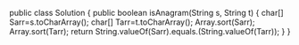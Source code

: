 public class Solution {
    public boolean isAnagram(String s, String t) {
        char[] Sarr=s.toCharArray();
        char[] Tarr=t.toCharArray();
        Array.sort(Sarr);
        Array.sort(Tarr);
        return String.valueOf(Sarr).equals.(String.valueOf(Tarr));
    }
}
